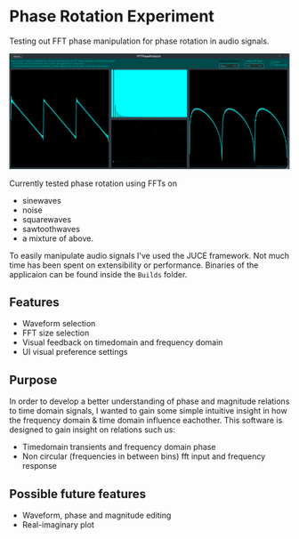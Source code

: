 # Phase Rotation Experiment
Testing out FFT phase manipulation for phase rotation in audio signals.

![Screenshot](./screenshot.png "Screenshot")

Currently tested phase rotation using FFTs on 
- sinewaves
- noise
- squarewaves
- sawtoothwaves 
- a mixture of above. 

To easily manipulate audio signals I've used the JUCE framework. Not much time has been spent on extensibility or performance. 
Binaries of the applicaion can be found inside the ```Builds``` folder.

## Features
- Waveform selection
- FFT size selection
- Visual feedback on timedomain and frequency domain
- UI visual preference settings

## Purpose
In order to develop a better understanding of phase and magnitude relations to time domain signals, 
I wanted to gain some simple intuitive insight in how the frequency domain & time domain influence eachother. 
This software is designed to gain insight on relations such us:
- Timedomain transients and frequency domain phase
- Non circular (frequencies in between bins) fft input and frequency response

## Possible future features
- Waveform, phase and magnitude editing
- Real-imaginary plot
